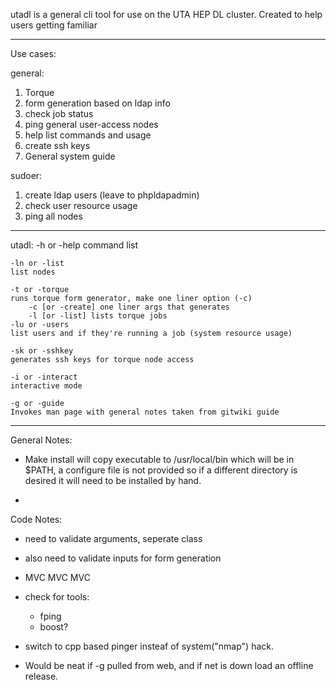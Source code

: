utadl is a general cli tool for use on the UTA HEP DL cluster. Created to help users getting familiar 


---------

Use cases: 

general:

1. Torque
  1. form generation based on ldap info
  2. check job status
2. ping general user-access nodes
3. help list commands and usage
4. create ssh keys
5. General system guide

sudoer:

1. create ldap users (leave to phpldapadmin)
2. check user resource usage
3. ping all nodes


---------





utadl:
	-h or -help
	command list

	-ln or -list
	list nodes

	-t or -torque
	runs torque form generator, make one liner option (-c)
		-c [or -create] one liner args that generates 
		-l [or -list] lists torque jobs
	-lu or -users
	list users and if they're running a job (system resource usage)

	-sk or -sshkey
	generates ssh keys for torque node access

	-i or -interact
	interactive mode

	-g or -guide
	Invokes man page with general notes taken from gitwiki guide

---------


General Notes:
- Make install will copy executable to /usr/local/bin which will be in $PATH, a configure file is not provided so if a different directory is desired it will need to be installed by hand.

- 


Code Notes:

- need to validate arguments, seperate class

- also need to validate inputs for form generation

- MVC MVC MVC

- check for tools:
  - fping
  - boost?

- switch to cpp based pinger insteaf of system("nmap") hack.

- Would be neat if -g pulled from web, and if net is down load an offline release. 
